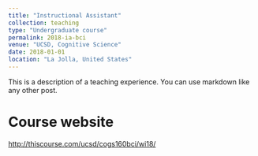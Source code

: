 ```yaml
---
title: "Instructional Assistant"
collection: teaching
type: "Undergraduate course"
permalink: 2018-ia-bci
venue: "UCSD, Cognitive Science"
date: 2018-01-01
location: "La Jolla, United States"
---
```


This is a description of a teaching experience. You can use markdown like any other post.

Course website
======
http://thiscourse.com/ucsd/cogs160bci/wi18/

